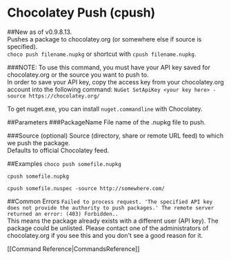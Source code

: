 # Chocolatey Push (cpush)
##New as of v0.9.8.13.  
Pushes a package to chocolatey.org (or somewhere else if source is specified).  
`choco push filename.nupkg` or shortcut with 
`cpush filename.nupkg`.  
  
###NOTE: To use this command, you must have your API key saved for chocolatey.org or the source you want to push to.  
In order to save your API key, copy the access key from your chocolatey.org account into the following command:
`NuGet SetApiKey <your key here> -source https://chocolatey.org/`  
  
To get nuget.exe, you can install `nuget.commandline` with Chocolatey. 
  
##Parameters
###PackageName
File name of the .nupkg file to push.
  
###Source (optional)
Source (directory, share or remote URL feed) to which we push the package.  
Defaults to official Chocolatey feed. 
  
##Examples
`choco push somefile.nupkg`  
  
`cpush somefile.nupkg`  
  
`cpush somefile.nuspec -source http://somewhere.com/`  
  
##Common Errors
 `Failed to process request. 'The specified API key does not provide the authority to push packages.'
  The remote server returned an error: (403) Forbidden..`  
This means the package already exists with a different user (API key).  The package could be unlisted. Please contact one of the administrators of chocolatey.org if you see this and you don't see a good reason for it.  
  
[[Command Reference|CommandsReference]]